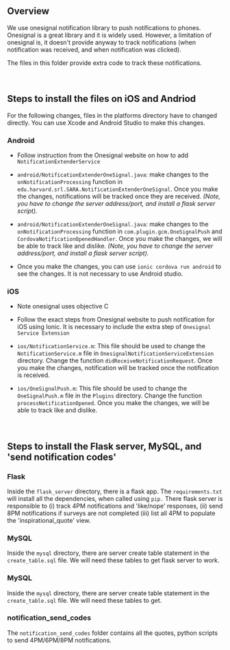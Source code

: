 ## Overview

We use onesignal notification library to push notifications to phones. Onesignal is a great library and it is widely used. 
However, a limitation of onesignal is, it doesn't provide anyway to track notifications (when notification was
received, and when notification was clicked). 

The files in this folder provide extra code to track these notifications.<br/><br/><br/>


## Steps to install the files on iOS and Andriod
For the following changes, files in the platforms directory have to changed directly. You can use Xcode and Android Studio to make this changes.<br/>



### Android
- Follow instruction from the Onesignal website on how to add `NotificationExtenderService`

- `android/NotificationExtenderOneSignal.java`: make changes to the `onNotificationProcessing` function in `edu.harvard.srl.SARA.NotificationExtenderOneSignal`. Once you make the changes, notifications will be tracked once they are  received. *(Note, you have to change the server address/port, and install a flask server script).*

- `android/NotificationExtenderOneSignal.java`: make changes to the `onNotificationProcessing` function in `com.plugin.gcm.OneSignalPush` and `CordovaNotificationOpenedHandler`. Once you make the changes, we will be able to track like and dislike. *(Note, you have to change the server address/port, and install a flask server script).*

- Once you make the changes, you can use `ionic cordova run android` to see the changes. It is not necessary to use Android studio.<br/>



### iOS 

- Note onesignal uses objective C

- Follow the exact steps from Onesignal website to push notification for iOS using Ionic. It is necessary to include the extra step of `Onesignal Service Extension`


- `ios/NotificationService.m`: This file should be used to change the `NotificationService.m` file in `OnesignalNotificationServiceExtension` directory. Change the function  `didReceiveNotificationRequest`.  Once you make the changes, notification will be tracked once the notification is received.

- `ios/OneSignalPush.m`:  This file should be used to change the `OneSignalPush.m` file in the `Plugins` directory. Change the function  `processNotificationOpened`.  Once you make the changes, we will be able to track like and dislike.<br/><br/><br/> 


## Steps to install the Flask server, MySQL, and 'send notification codes'<br/>

### Flask
Inside the `flask_server` directory, there is a flask app. The `requirements.txt` will install all the dependencies, when called using `pip.` There flask server is responsible to (i) track 4PM notifications and 'like/nope' responses, (ii) send 8PM notifications if surveys are not completed (iii) list all 4PM to populate the 'inspirational_quote' view.<br/>

### MySQL
Inside the `mysql` directory, there are server create table statement in the `create_table.sql` file. We will need these tables to get flask server to work.<br/>

### MySQL
Inside the `mysql` directory, there are server create table statement in the `create_table.sql` file. We will need these tables to get.<br/>

### notification_send_codes
The `notification_send_codes` folder contains all the quotes, python scripts to send 4PM/6PM/8PM notifications.
